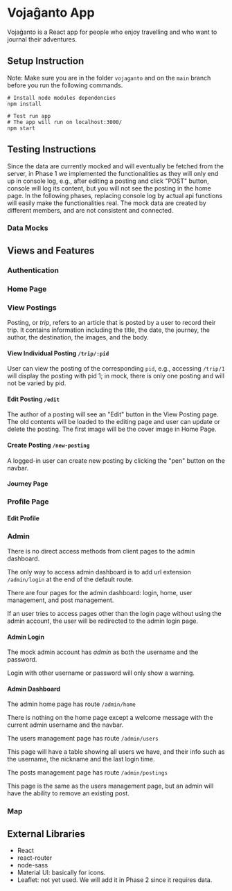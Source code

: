 # Vojaĝanto App

Vojaĝanto is a React app for people who enjoy travelling and who want to journal their adventures.

## Setup Instruction

Note: Make sure you are in the folder `vojaganto` and on the `main` branch before you run the following commands.

```shell
# Install node modules dependencies
npm install

# Test run app
# The app will run on localhost:3000/
npm start
```

## Testing Instructions

Since the data are currently mocked and will eventually be fetched from the server, in Phase 1 we implemented the functionalities as they will only end up in console log, e.g., after editing a posting and click "POST" button, console will log its content, but you will not see the posting in the home page. In the following phases, replacing console log by actual api functions will easily make the functionalities real. The mock data are created by different members, and are not consistent and connected.

### Data Mocks

## Views and Features

### Authentication

### Home Page

### View Postings

Posting, or *trip*, refers to an article that is posted by a user to record their trip. It contains information including the title, the date, the journey, the author, the destination, the images, and the body.

#### View Individual Posting `/trip/:pid`

User can view the posting of the corresponding `pid`, e.g., accessing `/trip/1` will display the posting with pid 1; in mock, there is only one posting and will not be varied by pid.

#### Edit Posting `/edit`

The author of a posting will see an "Edit" button in the View Posting page. The old contents will be loaded to the editing page and user can update or delete the posting. The first image will be the cover image in Home Page.

#### Create Posting `/new-posting`

A logged-in user can create new posting by clicking the "pen" button on the navbar.

#### Journey Page

### Profile Page

#### Edit Profile

### Admin

There is no direct access methods from client pages to the admin dashboard.

The only way to access admin dashboard is to add url extension `/admin/login` at the end of the default route.

There are four pages for the admin dashboard: login, home, user management, and post management.

If an user tries to access pages other than the login page without using the admin account, the user will be redirected to the admin login page.

#### Admin Login

The mock admin account has *admin* as both the username and the password.

Login with other username or password will only show a warning.

#### Admin Dashboard

The admin home page has route `/admin/home`

There is nothing on the home page except a welcome message with the current admin username and the navbar.

The users management page has route `/admin/users`

This page will have a table showing all users we have, and their info such as the username, the nickname and the last login time.

The posts management page has route `/admin/postings`

This page is the same as the users management page, but an admin will have the ability to remove an existing post.

### Map

## External Libraries

- React
- react-router
- node-sass
- Material UI: basically for icons.
- Leaflet: not yet used. We will add it in Phase 2 since it requires data.
